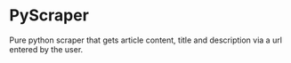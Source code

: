 # PyScraper

Pure python scraper that gets article content, title and description via a url entered by the user.
